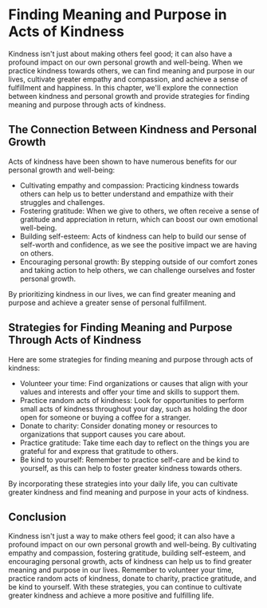 # Finding Meaning and Purpose in Acts of Kindness

Kindness isn't just about making others feel good; it can also have a profound impact on our own personal growth and well-being. When we practice kindness towards others, we can find meaning and purpose in our lives, cultivate greater empathy and compassion, and achieve a sense of fulfillment and happiness. In this chapter, we'll explore the connection between kindness and personal growth and provide strategies for finding meaning and purpose through acts of kindness.

The Connection Between Kindness and Personal Growth
---------------------------------------------------

Acts of kindness have been shown to have numerous benefits for our personal growth and well-being:

* Cultivating empathy and compassion: Practicing kindness towards others can help us to better understand and empathize with their struggles and challenges.
* Fostering gratitude: When we give to others, we often receive a sense of gratitude and appreciation in return, which can boost our own emotional well-being.
* Building self-esteem: Acts of kindness can help to build our sense of self-worth and confidence, as we see the positive impact we are having on others.
* Encouraging personal growth: By stepping outside of our comfort zones and taking action to help others, we can challenge ourselves and foster personal growth.

By prioritizing kindness in our lives, we can find greater meaning and purpose and achieve a greater sense of personal fulfillment.

Strategies for Finding Meaning and Purpose Through Acts of Kindness
-------------------------------------------------------------------

Here are some strategies for finding meaning and purpose through acts of kindness:

* Volunteer your time: Find organizations or causes that align with your values and interests and offer your time and skills to support them.
* Practice random acts of kindness: Look for opportunities to perform small acts of kindness throughout your day, such as holding the door open for someone or buying a coffee for a stranger.
* Donate to charity: Consider donating money or resources to organizations that support causes you care about.
* Practice gratitude: Take time each day to reflect on the things you are grateful for and express that gratitude to others.
* Be kind to yourself: Remember to practice self-care and be kind to yourself, as this can help to foster greater kindness towards others.

By incorporating these strategies into your daily life, you can cultivate greater kindness and find meaning and purpose in your acts of kindness.

Conclusion
----------

Kindness isn't just a way to make others feel good; it can also have a profound impact on our own personal growth and well-being. By cultivating empathy and compassion, fostering gratitude, building self-esteem, and encouraging personal growth, acts of kindness can help us to find greater meaning and purpose in our lives. Remember to volunteer your time, practice random acts of kindness, donate to charity, practice gratitude, and be kind to yourself. With these strategies, you can continue to cultivate greater kindness and achieve a more positive and fulfilling life.

